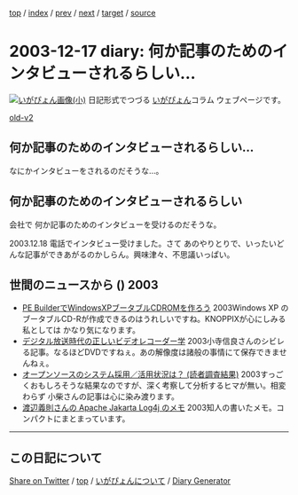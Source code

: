 [top](https://igapyon.github.io/diary/) 
 / [index](https://igapyon.github.io/diary/2003/index.html) 
 / [prev](https://igapyon.github.io/diary/2003/ig031216.html) 
 / [next](https://igapyon.github.io/diary/2003/ig031218.html) 
 / [target](https://igapyon.github.io/diary/2003/ig031217.html) 
 / [source](https://github.com/igapyon/diary/blob/gh-pages/2003/ig031217.html.src.md) 

2003-12-17 diary: 何か記事のためのインタビューされるらしい…
=====================================================================================================
[![いがぴょん画像(小)](https://igapyon.github.io/diary/images/iga200306s.jpg "いがぴょん")](https://igapyon.github.io/diary/memo/memoigapyon.html) 日記形式でつづる [いがぴょん](https://igapyon.github.io/diary/memo/memoigapyon.html)コラム ウェブページです。

[old-v2](ig031217-orig.html)

## 何か記事のためのインタビューされるらしい…

なにかインタビューをされるのだそうな…。


## 何か記事のためのインタビューされるらしい

会社で 何か記事のためのインタビューを受けるのだそうな。

2003.12.18 電話でインタビュー受けました。さて あのやりとりで、いったいどんな記事ができあがるのかしらん。興味津々、不思議いっぱい。

## 世間のニュースから () 2003

* [PE BuilderでWindowsXPブータブルCDROMを作ろう](http://www.geocities.co.jp/SilkRoad/7507/win/winpe/pebuilder.html)  2003Windows XP のブータブルCD-Rが作成できるのはうれしいですね。KNOPPIXが心にしみる私としては かなり気になります。
* [デジタル放送時代の正しいビデオレコーダー学](http://www.zdnet.co.jp/news/0312/08/cjad_kodera.html)  2003小寺信良さんのシビレる記事。なるほどDVDですねぇ。あの解像度は諸般の事情にて保存できませんねぇ。
* [オープンソースのシステム採用／活用状況は？ (読者調査結果)](http://www.atmarkit.co.jp/flinux/survey/survey11/linux11.html)  2003すっごくおもしろそうな結果なのですが、深く考察して分析するヒマが無い。相変わらず 小柴さんの記事は心に染み渡ります。
* [渡辺義則さんの Apache Jakarta Log4j のメモ](http://www.hcn.zaq.ne.jp/no-ji/javamemo/org_apache_log4j.html)  2003知人の書いたメモ。コンパクトにまとまっています。

----------------------------------------------------------------------------------------------------

## この日記について

[Share on Twitter](https://twitter.com/intent/tweet?hashtags=igapyon%2Cdiary%2C%E3%81%84%E3%81%8C%E3%81%B4%E3%82%87%E3%82%93&text=%E4%BD%95%E3%81%8B%E8%A8%98%E4%BA%8B%E3%81%AE%E3%81%9F%E3%82%81%E3%81%AE%E3%82%A4%E3%83%B3%E3%82%BF%E3%83%93%E3%83%A5%E3%83%BC%E3%81%95%E3%82%8C%E3%82%8B%E3%82%89%E3%81%97%E3%81%84%E2%80%A6&url=https%3A%2F%2Figapyon.github.io%2Fdiary%2F2003%2Fig031217.html) / [top](../index.html/) / [いがぴょんについて](https://igapyon.github.io/diary/memo/memoigapyon.html) / [Diary Generator](https://github.com/igapyon/igapyonv3)
